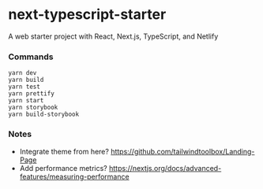 # next-typescript-starter

A web starter project with React, Next.js, TypeScript, and Netlify

### Commands

```
yarn dev
yarn build
yarn test
yarn prettify
yarn start
yarn storybook
yarn build-storybook
```

### Notes
- Integrate theme from here? https://github.com/tailwindtoolbox/Landing-Page
- Add performance metrics? https://nextjs.org/docs/advanced-features/measuring-performance